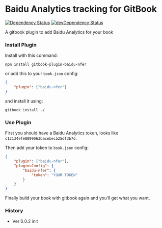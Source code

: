 # Baidu Analytics tracking for GitBook

[![Dependency Status](https://david-dm.org/poppinlp/gitbook-plugin-baidu.svg)](https://david-dm.org/poppinlp/gitbook-plugin-baidu)
[![devDependency Status](https://david-dm.org/poppinlp/gitbook-plugin-baidu/dev-status.svg)](https://david-dm.org/poppinlp/gitbook-plugin-baidu#info=devDependencies)

A gitbook plugin to add Baidu Analytics for your book

### Install Plugin

Install with this command:

```shell
npm install gitbook-plugin-baidu-nfer
```

or add this to your `book.json` config:

```json
{
    "plugin": ["baidu-nfer"]
}
```

and install it using:

```shell
gitbook install ./
```

### Use Plugin

First you should have a Baidu Analytics token, looks like `c12134efe8099063bacebecb25df3b7d`.

Then add your token to `book.json` config:

```json
{
    "plugin": ["baidu-nfer"],
    "pluginsConfig": {
        "baidu-nfer": {
            "token": "YOUR TOKEN"
        }
    }
}
```

Finally build your book with gitbook again and you'll get what you want.

### History

- Ver 0.0.2 init

